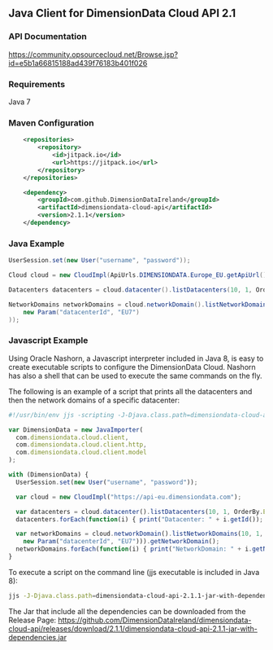 ## Java Client for DimensionData Cloud API 2.1

### API Documentation
https://community.opsourcecloud.net/Browse.jsp?id=e5b1a66815188ad439f76183b401f026

### Requirements

Java 7

### Maven Configuration
```xml
	<repositories>
		<repository>
		    <id>jitpack.io</id>
		    <url>https://jitpack.io</url>
		</repository>
	</repositories>

	<dependency>
        <groupId>com.github.DimensionDataIreland</groupId>
    	<artifactId>dimensiondata-cloud-api</artifactId>
    	<version>2.1.1</version>
    </dependency>
```

### Java Example
```java
UserSession.set(new User("username", "password"));

Cloud cloud = new CloudImpl(ApiUrls.DIMENSIONDATA.Europe_EU.getApiUrl());

Datacenters datacenters = cloud.datacenter().listDatacenters(10, 1, OrderBy.EMPTY);

NetworkDomains networkDomains = cloud.networkDomain().listNetworkDomains(10, 1, OrderBy.EMPTY, new Filter(
    new Param("datacenterId", "EU7")
));
```

### Javascript Example
Using Oracle Nashorn, a Javascript interpreter included in Java 8, is easy to create executable scripts
to configure the DimensionData Cloud. Nashorn has also a shell that can be used to execute the
same commands on the fly.

The following is an example of a script that prints all the datacenters and then the
network domains of a specific datacenter:
```javascript
#!/usr/bin/env jjs -scripting -J-Djava.class.path=dimensiondata-cloud-api-2.1.1-SNAPSHOT-jar-with-dependencies.jar

var DimensionData = new JavaImporter(
  com.dimensiondata.cloud.client,
  com.dimensiondata.cloud.client.http,
  com.dimensiondata.cloud.client.model
);

with (DimensionData) {
  UserSession.set(new User("username", "password"));

  var cloud = new CloudImpl("https://api-eu.dimensiondata.com");

  var datacenters = cloud.datacenter().listDatacenters(10, 1, OrderBy.EMPTY).getDatacenter();
  datacenters.forEach(function(i) { print("Datacenter: " + i.getId()); });

  var networkDomains = cloud.networkDomain().listNetworkDomains(10, 1, OrderBy.EMPTY, new Filter(
    new Param("datacenterId", "EU7"))).getNetworkDomain();
  networkDomains.forEach(function(i) { print("NetworkDomain: " + i.getName()); });
}
```
To execute a script on the command line (jjs executable is included in Java 8):
```bash
jjs -J-Djava.class.path=dimensiondata-cloud-api-2.1.1-jar-with-dependencies.jar my-script.js
```
The Jar that include all the dependencies can be downloaded from the Release Page:
https://github.com/DimensionDataIreland/dimensiondata-cloud-api/releases/download/2.1.1/dimensiondata-cloud-api-2.1.1-jar-with-dependencies.jar
